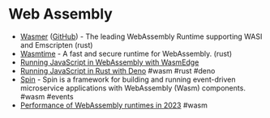 # Web Assembly

- [Wasmer](https://wasmer.io/) ([GitHub](https://github.com/wasmerio/wasmer)) - The leading WebAssembly Runtime supporting WASI and Emscripten (rust)
- [Wasmtime](https://github.com/bytecodealliance/wasmtime) - A fast and secure runtime for WebAssembly. (rust)
- [Running JavaScript in WebAssembly with WasmEdge](https://www.secondstate.io/articles/run-javascript-in-webassembly-with-wasmedge/)
- [Running JavaScript in Rust with Deno](https://austinpoor.com/blog/js-in-rs) #wasm #rust #deno
- [Spin](https://developer.fermyon.com/spin/index) - Spin is a framework for building and running event-driven microservice applications with WebAssembly (Wasm) components. #wasm #events
- [Performance of WebAssembly runtimes in 2023](https://00f.net/2023/01/04/webassembly-benchmark-2023/) #wasm
